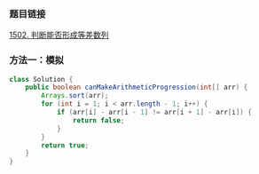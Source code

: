 ### 题目链接
[1502. 判断能否形成等差数列](https://leetcode.cn/problems/can-make-arithmetic-progression-from-sequence)

### 方法一：模拟
```Java
class Solution {
    public boolean canMakeArithmeticProgression(int[] arr) {
        Arrays.sort(arr);
        for (int i = 1; i < arr.length - 1; i++) {
            if (arr[i] - arr[i - 1] != arr[i + 1] - arr[i]) {
                return false;
            }
        }
        return true;
    }
}
```